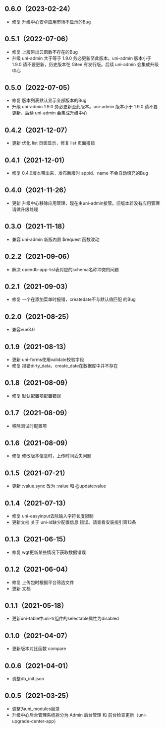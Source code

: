 ## 0.6.0（2023-02-24）
- 修复 升级中心安卓应用市场不显示的Bug
## 0.5.1（2022-07-06）
- 修复 上版带出云函数不存在的Bug
- 升级 uni-admin 大于等于 1.9.0 务必更新至此版本。uni-admin 版本小于 1.9.0 请不要更新，历史版本在 Gitee 有发行版。后续 uni-admin 会集成升级中心
## 0.5.0（2022-07-05）
- 修复 版本列表默认显示全部版本的Bug
- 升级 uni-admin 1.9.0 务必更新至此版本。uni-admin 版本小于 1.9.0 请不要更新，后续 uni-admin 会集成升级中心

## 0.4.2（2021-12-07）
- 更新 优化 list 页面显示，修复 list 页面报错
## 0.4.1（2021-12-01）
- 修复 0.4.0版本带出来，发布新版时 appid、name 不会自动填充的Bug
## 0.4.0（2021-11-26）
- 更新 升级中心移除应用管理，现在由uni-admin接管。旧版本若没有应用管理请做升级处理
## 0.3.0（2021-11-18）
- 兼容 uni-admin 新版内置 $request 函数改动
## 0.2.2（2021-09-06）
- 解决 opendb-app-list表对应的schema名称冲突的问题
## 0.2.1（2021-09-03）
- 修复 一个在添加菜单时报错，createdate不与默认值匹配 的Bug
## 0.2.0（2021-08-25）
- 兼容vue3.0
## 0.1.9（2021-08-13）
- 更新  uni-forms使用validate校验字段
- 修复  报错dirty_data、create_date在数据库中并不存在
## 0.1.8（2021-08-09）
- 修复  默认配置项配置错误
## 0.1.7（2021-08-09）
- 移除测试时配置项
## 0.1.6（2021-08-09）
- 修复  修改版本信息时，上传时间丢失问题
## 0.1.5（2021-07-21）
- 更新  :value.sync 改为 :value 和 @update:value
## 0.1.4（2021-07-13）
- 修复  uni-easyinput去除输入字符长度限制
- 更新文档  关于 uni-id缺少配置信息 错误。请查看安装指引第13条
## 0.1.3（2021-06-15）
- 修复 wgt更新某些情况下获取数据错误
## 0.1.2（2021-06-04）
- 修复 上传包时根据平台筛选文件
- 更新 文档
## 0.1.1（2021-05-18）
- 更新uni-table中uni-tr组件的selectable属性为disabled
## 0.1.0（2021-04-07）
- 更新版本对比函数 compare
## 0.0.6（2021-04-01）
- 调整db_init.json
## 0.0.5（2021-03-25）
- 调整为uni_modules目录
- 升级中心后台管理系统拆分为 Admin 后台管理 和 前台检查更新（uni-upgrade-center-app）
